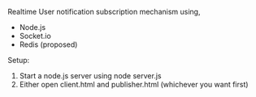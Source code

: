 Realtime User notification subscription mechanism using,
- Node.js
- Socket.io
- Redis (proposed)

Setup:
1. Start a node.js server using node server.js
2. Either open client.html and publisher.html (whichever you want first)
